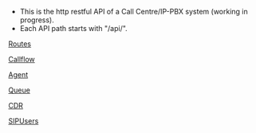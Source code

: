 * This is the http restful API of a Call Centre/IP-PBX system (working in progress).
* Each API path starts with "/api/".

[Routes](routes.md)

[Callflow](callflow.md)

[Agent](agent.md)

[Queue](queue.md)

[CDR](cdr.md)

[SIPUsers](SIPUsers.md)
